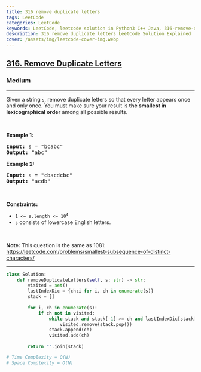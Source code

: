 ```yaml
---
title: 316 remove duplicate letters
tags: LeetCode
categories: LeetCode
keywords: LeetCode, leetcode solution in Python3 C++ Java, 316-remove-duplicate-letters solution
description: 316 remove duplicate letters LeetCode Solution Explained
cover: /assets/img/leetcode-cover-img.webp
---
```





<h2><a href="https://leetcode.com/problems/remove-duplicate-letters/">316. Remove Duplicate Letters</a></h2><h3>Medium</h3><hr><div><p>Given a string <code>s</code>, remove duplicate letters so that every letter appears once and only once. You must make sure your result is <strong>the smallest in lexicographical order</strong> among all possible results.</p>

<p>&nbsp;</p>
<p><strong>Example 1:</strong></p>

<pre><strong>Input:</strong> s = "bcabc"
<strong>Output:</strong> "abc"
</pre>

<p><strong>Example 2:</strong></p>

<pre><strong>Input:</strong> s = "cbacdcbc"
<strong>Output:</strong> "acdb"
</pre>

<p>&nbsp;</p>
<p><strong>Constraints:</strong></p>

<ul>
	<li><code>1 &lt;= s.length &lt;= 10<sup>4</sup></code></li>
	<li><code>s</code> consists of lowercase English letters.</li>
</ul>

<p>&nbsp;</p>
<p><strong>Note:</strong> This question is the same as 1081: <a href="https://leetcode.com/problems/smallest-subsequence-of-distinct-characters/" target="_blank">https://leetcode.com/problems/smallest-subsequence-of-distinct-characters/</a></p>
</div>

---




```python
class Solution:
    def removeDuplicateLetters(self, s: str) -> str:
        visited = set()
        lastIndexDic = {ch:i for i, ch in enumerate(s)}
        stack = []
        
        for i, ch in enumerate(s):
            if ch not in visited:
                while stack and stack[-1] >= ch and lastIndexDic[stack[-1]] > i:
                    visited.remove(stack.pop())
                stack.append(ch)
                visited.add(ch)
        
        return "".join(stack)

# Time Complexity = O(N)
# Space Complexity = O(N)
```
